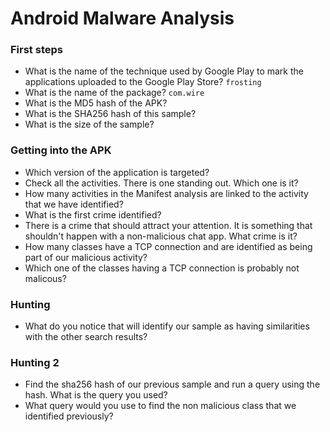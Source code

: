 # Android Malware Analysis

### First steps
- What is the name of the technique used by Google Play to mark the applications uploaded to the Google Play Store? `frosting`
- What is the name of the package? `com.wire`
- What is the MD5 hash of the APK?
- What is the SHA256 hash of this sample?
- What is the size of the sample?

### Getting into the APK
- Which version of the application is targeted?
- Check all the activities. There is one standing out. Which one is it?
- How many activities in the Manifest analysis are linked to the activity that we have identified?
- What is the first crime identified?
- There is a crime that should attract your attention. It is something that shouldn't happen with a non-malicious chat app. What crime is it?
- How many classes have a TCP connection and are identified as being part of our malicious activity?
- Which one of the classes having a TCP connection is probably not malicous?

### Hunting
- What do you notice that will identify our sample as having similarities with the other search results?

### Hunting 2
- Find the sha256 hash of our previous sample and run a query using the hash. What is the query you used?
- What query would you use to find the non malicious class that we identified previously?
